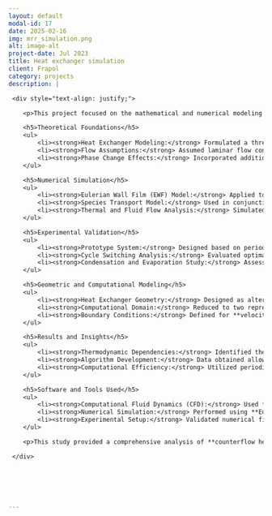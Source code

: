```yaml
---
layout: default
modal-id: 17
date: 2025-02-16
img: mrr_simulation.png
alt: image-alt
project-date: Jul 2023
title: Heat exchanger simulation
client: Frapol
category: projects
description: |

 <div style="text-align: justify;">

    <p>This project focused on the mathematical and numerical modeling of a **counterflow periodic heat exchanger** used in microclimate control systems. Due to technical limitations, not all aspects of such a system can be easily analyzed experimentally. Therefore, a detailed mathematical model was developed to conduct a multi-parameter analysis of the heat exchanger’s performance. The study accounted for the unsteady nature of heat transfer phenomena, assuming the flow of a Newtonian fluid with negligible compressibility effects.</p>

    <h5>Theoretical Foundations</h5>
    <ul>
        <li><strong>Heat Exchanger Modeling:</strong> Formulated a three-dimensional, transient model incorporating **continuity, momentum, and energy equations**.</li>
        <li><strong>Flow Assumptions:</strong> Assumed laminar flow conditions due to the low Reynolds number, even at the highest air velocities.</li>
        <li><strong>Phase Change Effects:</strong> Incorporated additional equations to account for **condensation and evaporation** processes.</li>
    </ul>

    <h5>Numerical Simulation</h5>
    <ul>
        <li><strong>Eulerian Wall Film (EWF) Model:</strong> Applied to simulate thin liquid films forming on heat exchanger walls.</li>
        <li><strong>Species Transport Model:</strong> Used in conjunction with EWF to capture evaporation and condensation dynamics.</li>
        <li><strong>Thermal and Fluid Flow Analysis:</strong> Simulated heat transfer across walls and airflow distribution within the heat exchanger.</li>
    </ul>

    <h5>Experimental Validation</h5>
    <ul>
        <li><strong>Prototype System:</strong> Designed based on periodic airflow reversal controlled by **guiding vanes and counterflow dampers**.</li>
        <li><strong>Cycle Switching Analysis:</strong> Evaluated optimal air supply parameters through cyclic phase change effects.</li>
        <li><strong>Condensation and Evaporation Study:</strong> Assessed water film formation and phase transitions during cyclic operation.</li>
    </ul>

    <h5>Geometric and Computational Modeling</h5>
    <ul>
        <li><strong>Heat Exchanger Geometry:</strong> Designed as alternating plastic panels forming separate airflow channels.</li>
        <li><strong>Computational Domain:</strong> Reduced to two representative airflow channels due to periodic boundary conditions.</li>
        <li><strong>Boundary Conditions:</strong> Defined for **velocity inlet, pressure outlet, and periodic sidewalls** to accurately model counterflow behavior.</li>
    </ul>

    <h5>Results and Insights</h5>
    <ul>
        <li><strong>Thermodynamic Dependencies:</strong> Identified the impact of **air velocity, temperature, humidity, and cycle switching time** on heat exchanger efficiency.</li>
        <li><strong>Algorithm Development:</strong> Data obtained allowed for the creation of a **control algorithm** for optimizing device performance.</li>
        <li><strong>Computational Efficiency:</strong> Utilized periodic boundary conditions to **reduce computational complexity** while maintaining accuracy.</li>
    </ul>

    <h5>Software and Tools Used</h5>
    <ul>
        <li><strong>Computational Fluid Dynamics (CFD):</strong> Used for modeling heat and mass transfer.</li>
        <li><strong>Numerical Simulation:</strong> Performed using **Eulerian Wall Film Model** and **Species Transport Model**.</li>
        <li><strong>Experimental Setup:</strong> Validated numerical findings against real-world prototype testing.</li>
    </ul>

    <p>This study provided a comprehensive analysis of **counterflow heat exchanger behavior** in periodic operation. The developed numerical model successfully captured the dynamic formation and evaporation of the **water film**, allowing for a deeper understanding of **phase change effects** in ventilation systems. The findings contribute to the **optimization of microclimate control systems**, improving their energy efficiency and operational performance.</p>

 </div>






---
```

